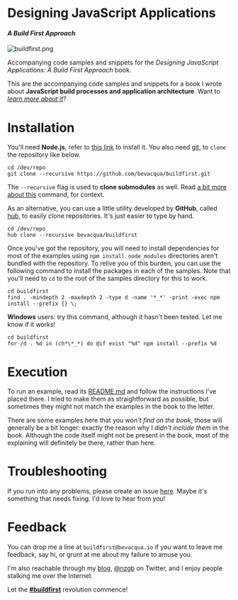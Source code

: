 # Designing JavaScript Applications
#### _A Build First Approach_

![buildfirst.png][1]

Accompanying code samples and snippets for the _Designing JavaScript Applications: A Build First Approach_ book.

This are the accompanying code samples and snippets for a book I wrote about **JavaScript build processes and application architecture**. Want to [_learn more about it_](http://bevacqua.io/buildfirst "Designing JavaScript Applications: A Build First Approach")?

# Installation

You'll need **Node.js**, refer to [this link](http://nodejs.org/download/ "Node.js Downloads") to install it. You also need [git](http://git-scm.com/ "git source control"), to `clone` the repository like below.

```shell
cd /dev/repo
git clone --recursive https://github.com/bevacqua/buildfirst.git
```

The `--recursive` flag is used to **clone submodules** as well. Read [a bit more about this](http://stackoverflow.com/a/4438292/389745) command, for context.

As an alternative, you can use a little utility developed by **GitHub**, called [hub](http://hub.github.com/ "hub by GitHub"), to easily clone repositories. It's just easier to type by hand.

```shell
cd /dev/repo
hub clone --recursive bevacqua/buildfirst
```

Once you've got the repository, you will need to install dependencies for most of the examples using `npm install`. `node_modules` directories aren't bundled with the repository. To relive you of this burden, you can use the following command to install the packages in each of the samples. Note that you'll need to `cd` to the root of the samples directory for this to work.

```shell
cd buildfirst
find . -mindepth 2 -maxdepth 2 -type d -name '*_*' -print -exec npm install --prefix {} \;
```

**Windows** users: try this command, although it hasn't been tested. Let me know if it works!

```shell
cd buildfirst
for /d . %d in (ch*\*_*) do @if exist "%d" npm install --prefix %d
```

# Execution

To run an example, read its [README.md](README.md "To understand recursion, you must first understand recursion") and follow the instructions I've placed there. I tried to make them as straightforward as possible, but sometimes they might not match the examples in the book to the letter.

There are some examples here that you _won't find on the book_, those will generally be a bit longer: exactly the reason why I _didn't include them_ in the book. Although the code itself might not be present in the book, most of the explaining will definitely be there, rather than here.

# Troubleshooting

If you run into any problems, please create an issue [here](https://github.com/bevacqua/buildfirst/issues). Maybe it's something that needs fixing. I'd love to hear from you!

# Feedback

You can drop me a line at `buildfirst@bevacqua.io` if you want to leave me feedback, say hi, or grunt at me about my failure to amuse you.

I'm also reachable through my [blog](http://blog.ponyfoo.com "Pony Foo"), [@nzgb](https://twitter.com/nzgb "@nzgb on Twitter") on Twitter, and I enjoy people stalking me over the Internet.

Let the [**#buildfirst**](https://twitter.com/#buildfirst) revolution commence!

  [1]: http://www.gravatar.com/avatar/cee019b251cf09f440b4427541e46cb8.png?s=420
